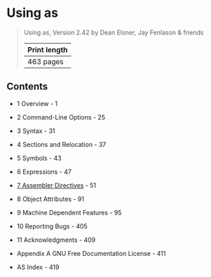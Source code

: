 # Using as

> Using as, Version 2.42 by Dean Elsner, Jay Fenlason & friends
>
> |Print length|
> |-|
> |463 pages|

## Contents

- 1 Overview - 1

- 2 Command-Line Options - 25

- 3 Syntax - 31

- 4 Sections and Relocation - 37

- 5 Symbols - 43

- 6 Expressions - 47

- [7 Assembler Directives](07-assembler-directives.md) - 51

- 8 Object Attributes - 91

- 9 Machine Dependent Features - 95

- 10 Reporting Bugs - 405

- 11 Acknowledgments - 409

- Appendix A GNU Free Documentation License - 411

- AS Index - 419
